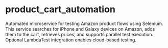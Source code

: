 # product_cart_automation
Automated microservice for testing Amazon product flows using Selenium. This service searches for iPhone and Galaxy devices on Amazon, adds them to the cart, retrieves prices, and supports parallel test execution. Optional LambdaTest integration enables cloud-based testing.
